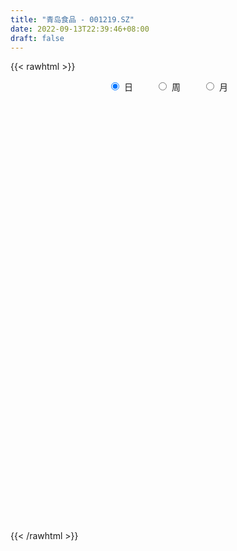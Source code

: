 ```yaml
---
title: "青岛食品 - 001219.SZ"
date: 2022-09-13T22:39:46+08:00
draft: false
---
```

{{< rawhtml >}}
    <div style="text-align: center">
        <label style="padding: 1rem;"><input style="margin-right: .5rem" type="radio" name="period" value="D" checked onclick="period_change(this)">日</label>
        <label style="padding: 1rem;"><input style="margin-right: .5rem" type="radio" name="period" value="W" onclick="period_change(this)">周</label>
        <label style="padding: 1rem;"><input style="margin-right: .5rem" type="radio" name="period" value="M" onclick="period_change(this)">月</label>
    </div>
    <div id="chart" style="height: 700px;"></div> 
    <script type="text/javascript">
        const D_v = [6239.15,2173.13,1569.57,1406.48,2578.68,27489.0,145067.27,90877.54,119423.2,85545.85,84576.04,141309.33,92684.64,65941.52,55498.15,47081.51,52538.84,85637.73,109535.92,67884.48,55256.78,51039.5,39390.87,42521.93,44526.54,33570.16,27364.96,29238.45,32474.61,36596.95,36443.16,34837.74,27350.82,41727.13,34246.16,32797.11,42253.0,34123.73,47676.09,39305.49,24443.47,26041.12,22587.85,34885.19,24317.1,26894.17,34549.8,44527.57,22481.05,16019.7,18248.65,37057.68,68861.66,52081.0,70368.2,99971.06,135752.08,71436.14,106995.88,97211.89,75373.12,59410.11,65050.23,34561.77,39971.33,28480.51,16851.22,23320.41,15934.54,17882.71,14480.36,14776.7,15212.81,17567.02,19124.4,30489.88,12165.55,16552.3,14718.77,17085.0,12272.83,14407.2,22097.55,18710.72,44443.97,23570.29,14947.67,13612.85,20553.28,19079.96,13194.0,22760.15,26422.91,22329.64,25199.56,28012.61,17792.71,14833.44,19686.79,23532.38,13215.18,28966.2,17216.66,13361.25,12057.0,12880.72,26483.72,40027.1,20457.99,11925.72,20892.74,29670.27,71052.64,48980.6,93373.33,68784.58,59859.82,45792.31,57901.66,72884.42,50221.64,92341.19,97047.04,93571.19,25920.04,97952.88,93834.42,69061.83,55383.62,58306.01,73206.31,58096.37,46049.09,55568.29,60495.85,50227.72,48791.39,44644.0,30991.7,35164.14,31638.83,76133.52,123260.06,151290.81,106399.33,68887.22,50178.38,80540.12,59955.26,37758.46,35391.8,65171.79,51845.09,38648.14,23178.5,22354.28,59649.05,51329.38,37587.51,36119.53,32680.06,27721.0,19603.19,35555.6,60150.06,66481.3,44045.12,48917.9,76577.74,46532.87,34827.77,34194.97,27396.73,24500.6,16853.07,20871.38,31381.78,14434.47,14582.48,15948.47,14608.59,18300.13,17177.92,16383.94,12951.3,10476.13,24701.56,14053.9,16502.11,12945.65,19780.75,22618.51,18743.09,26225.91,53449.47,16240.6,11812.84,70057.39,59075.67,47167.34,21426.33,99408.24,51974.4,35417.98,85933.02,49993.28,19119.0,24926.41,25638.79,23722.87,35648.97,27943.49,61966.31,146709.24,104405.7,64144.3,43772.84,41959.43,41714.1,21949.8,21447.45]
const D_histogram = [0.0,0.1582678063,0.423031839,0.7569328694,1.1340840827,1.0737315657,1.1802185939,0.9452160602,0.6582254073,0.3687864965,0.3455015173,0.3605581545,0.1485084298,-0.0004657719,-0.0995422158,-0.1893646795,-0.2376142067,-0.1980234811,-0.0641569578,-0.0599518103,-0.0975327482,-0.1635792797,-0.2034272669,-0.2874814521,-0.3182387181,-0.3572870187,-0.3820780807,-0.4232041555,-0.4369866968,-0.4197870001,-0.4456544046,-0.5044399813,-0.5540996074,-0.5061047435,-0.4557002897,-0.3958165536,-0.2990432603,-0.2314029908,-0.1193089431,-0.0723865538,-0.0539292004,-0.1007447239,-0.119417887,-0.0604886577,-0.0311758971,-0.0525242111,-0.0769454826,-0.0546121754,-0.0678379446,-0.0839963983,-0.0798946751,-0.0127112343,0.1230647182,0.1489307655,0.3575681545,0.6887944687,1.0996218192,1.0308631506,0.7903994814,0.6541441078,0.4261212376,0.2536706594,-0.034392288,-0.1876485379,-0.3851569039,-0.5653467116,-0.6767221244,-0.8135281577,-0.8800284445,-0.9646173574,-0.9645662926,-0.8920379955,-0.7796803513,-0.6420041317,-0.5446286316,-0.5293447684,-0.4719352853,-0.3989906166,-0.3026307018,-0.2233977491,-0.1559912916,-0.0832210584,-0.0598535738,-0.0111034213,-0.0102391182,0.0480194904,0.0886723249,0.1376550158,0.1979116752,0.2112088508,0.2015524037,0.2254191466,0.1485554578,0.0633007505,0.0626273023,0.1314529042,0.0988945678,0.0163974601,-0.0056828408,0.0527568618,0.0984925895,0.2146921179,0.2402027891,0.2644225568,0.2393740037,0.2161213584,0.2502420787,0.2381922163,0.2087794921,0.1797609016,0.0940267635,0.1959190249,0.2685869418,0.3051143601,0.450396463,0.4956572633,0.3758069207,0.2919114196,0.275127637,0.1902563831,0.152878526,0.2215462446,0.4361777911,0.7485582819,0.673993246,0.3822452647,0.0351642881,-0.3150822167,-0.4727356012,-0.5169260306,-0.4545965316,-0.4049530764,-0.3413278739,-0.324465227,-0.2317577447,-0.2075247573,-0.1536172855,-0.1595292358,-0.1531217261,-0.157486637,-0.121428838,0.0136565271,0.2796409482,0.3693061846,0.266334652,0.151435824,0.0845170095,0.0988497495,0.0903806083,0.0576468343,0.0502178032,0.0812604625,0.0720626051,-0.0181988512,-0.0562170649,-0.0772380646,-0.0091081699,0.0028590275,0.026215749,0.0420253452,0.059199943,0.0321606599,-0.0237995904,-0.479081506,-0.7014811251,-0.7825262054,-0.8129751347,-0.8235784981,-0.7152873055,-0.6309719698,-0.5193555318,-0.4431579416,-0.3857627895,-0.3371767456,-0.2748307177,-0.2326673275,-0.2265320081,-0.191091389,-0.1393432724,-0.1084870112,-0.047423268,0.0224610216,0.0877774493,0.1172506467,0.1301038496,0.1417804692,0.1785877938,0.1854140076,0.2064915664,0.1979117906,0.2205198348,0.1665378976,0.1582603519,0.2004006543,0.2657324795,0.2994501835,0.3000537205,0.3749129136,0.4175068782,0.4481803735,0.4489694248,0.4669770751,0.4471817891,0.4126453117,0.3748447113,0.2729459577,0.1917508697,0.1184173068,0.0669872745,0.038211087,0.0614313634,0.0533434458,0.0731596313,0.1341489143,0.0802338084,-0.0341232197,-0.1094539086,-0.1771850465,-0.2515147536,-0.2795618591,-0.2707488831]
const D_fast = [0.0,0.1978347578,0.5683567504,1.091490998,1.752163232,1.9602436064,2.3617852831,2.3630867645,2.2406524635,2.0434101767,2.1065005768,2.2116967527,2.0367741354,1.8876834908,1.7637214929,1.6265578593,1.5189047805,1.5089896358,1.6268169197,1.6160341145,1.5540699896,1.4471286382,1.3564238343,1.2004992861,1.0901823405,0.9618122852,0.8415017031,0.6945745894,0.5715453739,0.4837983205,0.3465173149,0.1616217428,-0.0265627851,-0.1050941071,-0.1686147257,-0.207685128,-0.1856726497,-0.175883128,-0.0936163161,-0.0647905653,-0.0598155119,-0.1318172163,-0.1803448513,-0.1365377863,-0.115019,-0.1494983668,-0.193156009,-0.1844757457,-0.2146610009,-0.2518185542,-0.2676904999,-0.2036848676,-0.0371427355,0.0259560031,0.3239854308,0.8274103621,1.5131431674,1.7021002865,1.6592364876,1.686517141,1.5650245801,1.4559916669,1.1593306474,0.959162263,0.6653646711,0.3438381854,0.0632822415,-0.2769058312,-0.5634132291,-0.8891564813,-1.1302469897,-1.2807281915,-1.3632906351,-1.3861154484,-1.4248971062,-1.5419494351,-1.6025237733,-1.6293267588,-1.6086245195,-1.5852410041,-1.5568323695,-1.5048674008,-1.4964633097,-1.4504890125,-1.452184489,-1.3819210077,-1.3191000921,-1.2357036472,-1.125969069,-1.0598696808,-1.0191380269,-0.9389164973,-0.9786413217,-1.0480708414,-1.033087464,-0.931398636,-0.9392333305,-1.0176310731,-1.0411320843,-0.9695031662,-0.8991442911,-0.7292717333,-0.6437103648,-0.5533849579,-0.51859001,-0.4878123157,-0.3911310758,-0.3436328841,-0.3208507353,-0.3049291003,-0.3671565476,-0.2162845299,-0.0764698776,0.0363361307,0.2942173494,0.4633924655,0.4374938531,0.4265762069,0.4785743336,0.4412671755,0.4421089499,0.5661632295,0.8898392238,1.3893592852,1.4832925607,1.2871058956,0.9488159911,0.5197989321,0.2439616473,0.0705397103,0.0192200763,-0.0323747375,-0.0540815035,-0.1183351634,-0.0835671173,-0.1112153191,-0.0957121688,-0.141506428,-0.1733793499,-0.21711592,-0.2114153306,-0.0729158336,0.2629788245,0.444970607,0.4085827374,0.3315428654,0.2857533034,0.3247984806,0.3389244916,0.3206024261,0.3257278458,0.3770856208,0.3859034147,0.2910922456,0.2390197656,0.1986892497,0.264542102,0.2772240563,0.307134715,0.3334506475,0.365425231,0.3464261129,0.284515965,-0.2905363271,-0.6883062275,-0.9649828591,-1.198675572,-1.41517356,-1.4857041938,-1.5591318505,-1.5773542955,-1.6119461907,-1.650991736,-1.6866998785,-1.69306153,-1.7090649717,-1.7595626542,-1.7718948824,-1.7549825839,-1.7512480755,-1.7020401493,-1.6265406043,-1.5392798143,-1.4804939553,-1.4351147899,-1.387993053,-1.3065387799,-1.2533590642,-1.1806586139,-1.1397604421,-1.0620224392,-1.074369902,-1.0430823597,-0.9508418937,-0.8190769486,-0.7104966988,-0.6348797316,-0.4662923102,-0.319321626,-0.1766030373,-0.0635716298,0.0711802893,0.1631804505,0.231805301,0.2877158785,0.2540536143,0.2207962437,0.1770670075,0.1423837939,0.1231603782,0.1617384954,0.1669864392,0.2050925326,0.2996190442,0.2657623903,0.1428745573,0.0401803913,-0.0718470083,-0.2090554038,-0.3069929741,-0.3658672189]
const D_slow = [0.0,0.0395669516,0.1453249113,0.3345581287,0.6180791493,0.8865120408,1.1815666892,1.4178707043,1.5824270561,1.6746236803,1.7609990596,1.8511385982,1.8882657056,1.8881492627,1.8632637087,1.8159225388,1.7565189872,1.7070131169,1.6909738774,1.6759859249,1.6516027378,1.6107079179,1.5598511012,1.4879807381,1.4084210586,1.3190993039,1.2235797838,1.1177787449,1.0085320707,0.9035853207,0.7921717195,0.6660617242,0.5275368223,0.4010106365,0.287085564,0.1881314256,0.1133706105,0.0555198628,0.025692627,0.0075959886,-0.0058863115,-0.0310724925,-0.0609269642,-0.0760491286,-0.0838431029,-0.0969741557,-0.1162105264,-0.1298635702,-0.1468230564,-0.1678221559,-0.1877958247,-0.1909736333,-0.1602074537,-0.1229747624,-0.0335827237,0.1386158934,0.4135213482,0.6712371359,0.8688370062,1.0323730332,1.1389033426,1.2023210074,1.1937229354,1.1468108009,1.050521575,0.9091848971,0.740004366,0.5366223265,0.3166152154,0.075460876,-0.1656806971,-0.388690196,-0.5836102838,-0.7441113167,-0.8802684746,-1.0126046667,-1.130588488,-1.2303361422,-1.3059938177,-1.3618432549,-1.4008410778,-1.4216463424,-1.4366097359,-1.4393855912,-1.4419453708,-1.4299404982,-1.4077724169,-1.373358663,-1.3238807442,-1.2710785315,-1.2206904306,-1.1643356439,-1.1271967795,-1.1113715919,-1.0957147663,-1.0628515402,-1.0381278983,-1.0340285333,-1.0354492435,-1.022260028,-0.9976368806,-0.9439638512,-0.8839131539,-0.8178075147,-0.7579640138,-0.7039336741,-0.6413731545,-0.5818251004,-0.5296302274,-0.484690002,-0.4611833111,-0.4122035549,-0.3450568194,-0.2687782294,-0.1561791136,-0.0322647978,0.0616869324,0.1346647873,0.2034466965,0.2510107923,0.2892304238,0.344616985,0.4536614327,0.6408010032,0.8092993147,0.9048606309,0.9136517029,0.8348811488,0.7166972485,0.5874657408,0.4738166079,0.3725783388,0.2872463704,0.2061300636,0.1481906274,0.0963094381,0.0579051167,0.0180228078,-0.0202576238,-0.059629283,-0.0899864925,-0.0865723607,-0.0166621237,0.0756644224,0.1422480854,0.1801070414,0.2012362938,0.2259487312,0.2485438833,0.2629555918,0.2755100426,0.2958251583,0.3138408095,0.3092910968,0.2952368305,0.2759273144,0.2736502719,0.2743650288,0.280918966,0.2914253023,0.306225288,0.314265453,0.3083155554,0.1885451789,0.0131748976,-0.1824566537,-0.3857004374,-0.5915950619,-0.7704168883,-0.9281598807,-1.0579987637,-1.1687882491,-1.2652289465,-1.3495231329,-1.4182308123,-1.4763976442,-1.5330306462,-1.5808034934,-1.6156393115,-1.6427610643,-1.6546168813,-1.6490016259,-1.6270572636,-1.5977446019,-1.5652186395,-1.5297735222,-1.4851265738,-1.4387730719,-1.3871501803,-1.3376722326,-1.2825422739,-1.2409077995,-1.2013427116,-1.151242548,-1.0848094281,-1.0099468823,-0.9349334521,-0.8412052237,-0.7368285042,-0.6247834108,-0.5125410546,-0.3957967858,-0.2840013386,-0.1808400107,-0.0871288328,-0.0188923434,0.029045374,0.0586497007,0.0753965194,0.0849492911,0.100307132,0.1136429934,0.1319329013,0.1654701298,0.1855285819,0.176997777,0.1496342999,0.1053380382,0.0424593498,-0.027431115,-0.0951183357]
const D_data = [['2021-10-21', 20.64, 24.77, 20.64, 24.77],['2021-10-22', 27.25, 27.25, 27.25, 27.25],['2021-10-25', 29.98, 29.98, 29.98, 29.98],['2021-10-26', 32.98, 32.98, 32.98, 32.98],['2021-10-27', 36.28, 36.28, 36.28, 36.28],['2021-10-28', 32.65, 32.65, 32.65, 32.65],['2021-10-29', 29.39, 35.92, 29.39, 35.92],['2021-11-01', 32.33, 32.33, 32.33, 34.6],['2021-11-02', 30.8, 31.12, 30.01, 34.3],['2021-11-03', 30.0, 30.17, 29.5, 31.32],['2021-11-04', 30.55, 33.19, 30.35, 33.19],['2021-11-05', 34.85, 34.19, 33.99, 36.51],['2021-11-08', 32.13, 31.28, 31.0, 32.7],['2021-11-09', 31.77, 31.42, 31.38, 32.51],['2021-11-10', 30.81, 31.6, 30.5, 31.75],['2021-11-11', 31.0, 31.35, 30.71, 31.69],['2021-11-12', 31.21, 31.58, 31.11, 32.45],['2021-11-15', 31.98, 32.73, 31.63, 33.99],['2021-11-16', 32.17, 34.52, 31.09, 36.0],['2021-11-17', 33.8, 33.46, 32.9, 33.89],['2021-11-18', 33.12, 33.02, 32.7, 34.13],['2021-11-19', 33.15, 32.51, 31.82, 33.34],['2021-11-22', 32.18, 32.63, 31.89, 32.76],['2021-11-23', 32.59, 31.76, 31.76, 32.59],['2021-11-24', 31.6, 32.08, 31.07, 32.33],['2021-11-25', 31.63, 31.71, 31.32, 32.09],['2021-11-26', 31.61, 31.6, 31.5, 32.15],['2021-11-29', 30.89, 31.06, 30.7, 31.7],['2021-11-30', 31.0, 31.06, 30.45, 31.39],['2021-12-01', 31.88, 31.25, 31.13, 32.0],['2021-12-02', 31.15, 30.46, 30.45, 31.67],['2021-12-03', 30.25, 29.54, 29.3, 30.46],['2021-12-06', 29.29, 29.02, 28.57, 29.39],['2021-12-07', 29.0, 29.88, 28.85, 30.33],['2021-12-08', 29.53, 29.84, 28.84, 30.48],['2021-12-09', 29.5, 29.95, 29.38, 30.45],['2021-12-10', 29.72, 30.58, 29.72, 31.32],['2021-12-13', 30.65, 30.46, 30.13, 31.07],['2021-12-14', 30.48, 31.37, 30.16, 31.55],['2021-12-15', 31.3, 30.91, 30.61, 31.49],['2021-12-16', 30.7, 30.68, 30.46, 31.06],['2021-12-17', 30.98, 29.72, 29.72, 30.98],['2021-12-20', 29.69, 29.8, 29.69, 30.69],['2021-12-21', 29.5, 30.8, 29.48, 30.95],['2021-12-22', 31.36, 30.62, 30.52, 31.66],['2021-12-23', 30.67, 29.96, 29.75, 31.27],['2021-12-24', 29.7, 29.73, 29.3, 30.92],['2021-12-27', 29.31, 30.24, 27.6, 30.35],['2021-12-28', 29.57, 29.75, 29.48, 30.28],['2021-12-29', 29.6, 29.55, 29.35, 30.16],['2021-12-30', 29.4, 29.68, 29.02, 30.18],['2021-12-31', 29.68, 30.6, 29.41, 31.2],['2022-01-04', 30.3, 32.03, 30.16, 33.59],['2022-01-05', 31.88, 31.18, 30.82, 32.6],['2022-01-06', 30.8, 34.3, 30.71, 34.3],['2022-01-07', 34.28, 37.73, 33.28, 37.73],['2022-01-10', 38.7, 41.5, 35.15, 41.5],['2022-01-11', 41.0, 37.35, 37.35, 41.0],['2022-01-12', 33.64, 35.2, 33.64, 36.75],['2022-01-13', 34.51, 36.2, 33.81, 36.91],['2022-01-14', 35.33, 34.65, 34.6, 36.65],['2022-01-17', 33.98, 34.7, 33.81, 35.57],['2022-01-18', 34.13, 32.26, 32.05, 34.63],['2022-01-19', 32.2, 32.83, 32.05, 33.27],['2022-01-20', 32.58, 31.25, 31.0, 33.36],['2022-01-21', 31.2, 30.2, 29.97, 31.37],['2022-01-24', 30.13, 29.89, 29.7, 30.35],['2022-01-25', 29.93, 28.39, 28.28, 29.93],['2022-01-26', 28.41, 28.1, 27.78, 28.88],['2022-01-27', 27.76, 26.75, 26.75, 28.11],['2022-01-28', 27.06, 26.8, 26.68, 27.43],['2022-02-07', 27.06, 27.12, 26.75, 27.39],['2022-02-08', 27.0, 27.38, 27.0, 27.55],['2022-02-09', 27.33, 27.71, 27.22, 27.8],['2022-02-10', 27.7, 27.25, 27.13, 27.7],['2022-02-11', 27.25, 25.96, 25.87, 27.25],['2022-02-14', 25.8, 26.13, 25.66, 26.26],['2022-02-15', 26.12, 26.16, 25.76, 26.37],['2022-02-16', 26.31, 26.45, 26.21, 26.59],['2022-02-17', 26.49, 26.31, 26.13, 26.81],['2022-02-18', 26.03, 26.21, 25.85, 26.29],['2022-02-21', 26.36, 26.36, 26.13, 26.46],['2022-02-22', 26.11, 25.74, 25.29, 26.26],['2022-02-23', 25.78, 26.02, 25.65, 26.14],['2022-02-24', 25.99, 25.34, 25.04, 26.75],['2022-02-25', 25.39, 26.03, 25.38, 26.39],['2022-02-28', 25.93, 25.93, 25.15, 26.09],['2022-03-01', 25.94, 26.17, 25.83, 26.25],['2022-03-02', 26.14, 26.55, 25.91, 26.66],['2022-03-03', 26.76, 26.14, 26.02, 26.88],['2022-03-04', 26.08, 25.85, 25.8, 26.27],['2022-03-07', 25.98, 26.31, 25.52, 26.69],['2022-03-08', 26.31, 24.89, 24.86, 26.41],['2022-03-09', 24.89, 24.27, 23.21, 25.07],['2022-03-10', 24.58, 24.99, 24.27, 25.63],['2022-03-11', 24.58, 25.97, 24.58, 25.98],['2022-03-14', 25.65, 24.74, 24.7, 25.87],['2022-03-15', 24.84, 23.7, 23.68, 25.0],['2022-03-16', 23.83, 24.03, 22.88, 24.16],['2022-03-17', 24.22, 25.01, 23.99, 25.24],['2022-03-18', 24.54, 25.05, 24.54, 25.23],['2022-03-21', 25.29, 26.36, 24.88, 26.65],['2022-03-22', 26.24, 25.66, 25.5, 26.38],['2022-03-23', 25.9, 25.86, 25.5, 25.96],['2022-03-24', 25.67, 25.33, 25.25, 25.74],['2022-03-25', 25.35, 25.3, 25.17, 25.78],['2022-03-28', 25.2, 26.14, 24.75, 26.7],['2022-03-29', 26.0, 25.73, 25.34, 26.57],['2022-03-30', 25.35, 25.5, 25.14, 25.73],['2022-03-31', 25.71, 25.43, 25.32, 25.71],['2022-04-01', 25.25, 24.45, 24.3, 25.25],['2022-04-06', 24.61, 26.9, 24.45, 26.9],['2022-04-07', 26.94, 27.14, 26.26, 27.91],['2022-04-08', 26.82, 27.17, 26.13, 27.19],['2022-04-11', 27.01, 29.3, 26.88, 29.89],['2022-04-12', 28.1, 28.93, 27.01, 29.6],['2022-04-13', 28.2, 27.01, 26.84, 28.87],['2022-04-14', 26.58, 27.19, 26.23, 27.5],['2022-04-15', 26.68, 28.01, 26.4, 28.32],['2022-04-18', 28.16, 27.1, 26.93, 29.89],['2022-04-19', 26.63, 27.54, 26.31, 27.9],['2022-04-20', 27.4, 29.15, 26.91, 29.96],['2022-04-21', 28.59, 32.07, 27.92, 32.07],['2022-04-22', 33.02, 35.28, 33.0, 35.28],['2022-04-25', 32.01, 31.75, 31.75, 33.0],['2022-04-26', 28.58, 28.58, 28.58, 31.5],['2022-04-27', 25.92, 26.45, 25.72, 26.71],['2022-04-28', 25.88, 24.53, 24.04, 26.15],['2022-04-29', 24.45, 25.36, 24.44, 25.99],['2022-05-05', 25.36, 25.93, 25.19, 26.15],['2022-05-06', 25.36, 27.0, 24.66, 27.49],['2022-05-09', 27.09, 26.86, 26.31, 27.95],['2022-05-10', 26.4, 27.09, 26.32, 27.19],['2022-05-11', 26.81, 26.49, 26.4, 27.38],['2022-05-12', 26.16, 27.54, 25.61, 27.55],['2022-05-13', 27.88, 26.84, 26.65, 27.98],['2022-05-16', 26.8, 27.29, 26.78, 27.65],['2022-05-17', 27.72, 26.55, 26.29, 27.74],['2022-05-18', 26.5, 26.58, 26.38, 27.08],['2022-05-19', 26.08, 26.32, 25.58, 26.82],['2022-05-20', 26.51, 26.79, 26.33, 27.07],['2022-05-23', 26.79, 28.44, 26.7, 29.33],['2022-05-24', 28.97, 31.28, 27.7, 31.28],['2022-05-25', 32.0, 30.3, 29.82, 34.41],['2022-05-26', 29.84, 28.12, 27.58, 29.99],['2022-05-27', 27.8, 27.57, 27.27, 28.23],['2022-05-30', 27.57, 27.8, 27.42, 27.94],['2022-05-31', 27.6, 28.78, 27.41, 29.48],['2022-06-01', 28.5, 28.62, 28.21, 29.21],['2022-06-02', 28.6, 28.3, 27.74, 28.66],['2022-06-06', 28.1, 28.59, 27.97, 28.61],['2022-06-07', 28.58, 29.23, 28.08, 29.32],['2022-06-08', 29.22, 28.89, 28.56, 29.26],['2022-06-09', 28.63, 27.67, 27.67, 28.78],['2022-06-10', 27.41, 27.99, 27.33, 28.07],['2022-06-13', 27.66, 28.03, 27.56, 28.25],['2022-06-14', 27.75, 29.28, 27.66, 29.36],['2022-06-15', 29.4, 28.83, 28.83, 29.72],['2022-06-16', 28.8, 29.12, 28.71, 29.41],['2022-06-17', 29.0, 29.2, 28.68, 29.38],['2022-06-20', 29.21, 29.39, 28.92, 29.39],['2022-06-21', 29.38, 28.89, 28.59, 29.38],['2022-06-22', 28.88, 28.35, 28.32, 28.89],['2022-06-23', 21.61, 21.79, 21.03, 21.98],['2022-06-24', 21.81, 22.41, 21.56, 22.88],['2022-06-27', 22.39, 22.75, 22.24, 23.21],['2022-06-28', 22.75, 22.4, 22.23, 22.75],['2022-06-29', 22.38, 21.81, 21.79, 22.89],['2022-06-30', 21.8, 22.85, 21.79, 23.3],['2022-07-01', 23.13, 22.41, 22.36, 23.14],['2022-07-04', 22.48, 22.68, 22.27, 22.75],['2022-07-05', 22.51, 22.2, 21.9, 22.6],['2022-07-06', 22.08, 21.82, 21.65, 22.11],['2022-07-07', 21.82, 21.52, 21.21, 21.94],['2022-07-08', 21.52, 21.55, 21.42, 21.77],['2022-07-11', 21.53, 21.17, 21.01, 21.53],['2022-07-12', 21.1, 20.45, 20.32, 21.15],['2022-07-13', 20.39, 20.54, 20.23, 20.62],['2022-07-14', 20.54, 20.62, 20.26, 20.72],['2022-07-15', 20.66, 20.25, 20.23, 20.8],['2022-07-18', 20.25, 20.58, 20.23, 20.6],['2022-07-19', 20.63, 20.8, 20.56, 20.85],['2022-07-20', 20.68, 20.92, 20.68, 20.99],['2022-07-21', 20.92, 20.58, 20.48, 20.93],['2022-07-22', 20.55, 20.36, 20.2, 20.69],['2022-07-25', 20.24, 20.3, 20.19, 20.49],['2022-07-26', 20.3, 20.66, 19.72, 20.8],['2022-07-27', 20.48, 20.34, 20.27, 20.6],['2022-07-28', 20.41, 20.55, 20.34, 20.85],['2022-07-29', 20.53, 20.18, 20.13, 20.6],['2022-08-01', 20.28, 20.59, 20.05, 20.78],['2022-08-02', 20.56, 19.52, 19.45, 20.56],['2022-08-03', 19.5, 19.88, 19.5, 20.19],['2022-08-04', 19.86, 20.58, 19.86, 20.88],['2022-08-05', 20.62, 21.19, 20.59, 22.2],['2022-08-08', 21.38, 21.14, 20.9, 21.39],['2022-08-09', 21.25, 20.92, 20.81, 21.25],['2022-08-10', 20.8, 22.2, 20.68, 22.98],['2022-08-11', 22.24, 22.32, 21.75, 22.48],['2022-08-12', 22.14, 22.62, 22.14, 23.18],['2022-08-15', 22.62, 22.61, 22.26, 22.87],['2022-08-16', 22.6, 23.18, 22.44, 24.79],['2022-08-17', 22.93, 23.02, 22.47, 23.5],['2022-08-18', 23.07, 23.0, 22.52, 23.19],['2022-08-19', 23.25, 23.06, 22.77, 24.51],['2022-08-22', 22.8, 22.13, 21.88, 23.14],['2022-08-23', 22.27, 22.08, 21.85, 22.27],['2022-08-24', 22.08, 21.89, 21.46, 22.18],['2022-08-25', 22.29, 21.91, 21.67, 22.29],['2022-08-26', 21.65, 22.03, 21.65, 22.43],['2022-08-29', 21.8, 22.72, 21.68, 22.78],['2022-08-30', 22.5, 22.43, 22.04, 22.61],['2022-08-31', 22.3, 22.88, 21.98, 23.8],['2022-09-01', 22.75, 23.72, 22.55, 25.17],['2022-09-02', 22.82, 22.41, 21.7, 23.04],['2022-09-05', 21.83, 21.24, 21.02, 22.05],['2022-09-06', 21.07, 21.18, 20.75, 21.25],['2022-09-07', 21.02, 20.79, 20.74, 21.26],['2022-09-08', 20.74, 20.16, 20.11, 20.86],['2022-09-09', 20.16, 20.25, 20.1, 20.44],['2022-09-13', 20.21, 20.43, 20.2, 20.56]]
const W_v = [8412.28,178111.0,521731.96,313744.66,369354.41,187374.46,169590.91,178374.22,171589.9,143234.11,138334.65,291281.92,486769.11,227473.95,88469.24,97170.81,72794.45,123229.73,81387.76,124724.87,89060.5,84481.83,119787.27,149703.51,325711.7000000001,406065.48,342152.79,131512.32,270437.32,191230.06,525970.9400000001,228432.22,214235.32,207039.75,175709.91,282554.93,137773.14,97218.58,79421.88,78679.35,140817.73,204353.84,294159.97,143400.35,376673.71,213540.47,21447.45]
const W_histogram = [0.0,0.5532991453,0.7594258358,0.6792556266,0.6482090908,0.5306779316,0.2905012276,0.1832157788,0.0431769276,-0.0546270952,-0.0658244001,0.3774972917,0.4300242892,0.1464448796,-0.2662590438,-0.5742810117,-0.7296731813,-0.8070325585,-0.8295877963,-0.795574381,-0.7924449647,-0.7323642808,-0.7082673982,-0.4785443191,-0.2508676957,0.3745104206,0.1184975476,0.0609286097,0.0157476811,-0.0123161735,0.024816508,0.0976191136,0.1223696397,0.2124285337,-0.1723250668,-0.4007978196,-0.5733095372,-0.7284756963,-0.7729926796,-0.762568565,-0.6405738162,-0.4267805053,-0.2288638011,-0.1445637058,-0.0455830542,-0.1045826169,-0.1099365644]
const W_fast = [0.0,0.6916239316,1.0876070811,1.1772507785,1.3082565155,1.3233948391,1.1558434421,1.0943619379,0.9651173186,0.8536565221,0.8260031171,1.3636991318,1.5237322017,1.2767640119,0.7974953275,0.3459031067,0.0080926418,-0.271024875,-0.5009770619,-0.6658572419,-0.8608390667,-0.983849453,-1.1368194199,-1.0267324206,-0.8617727212,-0.1427669997,-0.3691554858,-0.4114922713,-0.4527362796,-0.4838791776,-0.4405423691,-0.3433349851,-0.287992049,-0.1448260216,-0.5726608888,-0.9013330965,-1.2171721984,-1.5544572816,-1.7922224348,-1.9724404615,-2.0105891666,-1.9034909822,-1.7627902281,-1.7146310593,-1.6270461713,-1.7121913882,-1.7450294768]
const W_slow = [0.0,0.1383247863,0.3281812453,0.4979951519,0.6600474246,0.7927169075,0.8653422144,0.9111461591,0.921940391,0.9082836172,0.8918275172,0.9862018401,1.0937079124,1.1303191323,1.0637543714,0.9201841184,0.7377658231,0.5360076835,0.3286107344,0.1297171392,-0.068394102,-0.2514851722,-0.4285520218,-0.5481881015,-0.6109050254,-0.5172774203,-0.4876530334,-0.472420881,-0.4684839607,-0.4715630041,-0.4653588771,-0.4409540987,-0.4103616887,-0.3572545553,-0.400335822,-0.5005352769,-0.6438626612,-0.8259815853,-1.0192297552,-1.2098718965,-1.3700153505,-1.4767104768,-1.5339264271,-1.5700673535,-1.5814631171,-1.6076087713,-1.6350929124]
const W_data = [['2021-10-22', 20.64, 27.25, 20.64, 27.25],['2021-10-29', 29.98, 35.92, 29.39, 36.28],['2021-11-05', 32.33, 34.19, 29.5, 36.51],['2021-11-12', 32.13, 31.58, 30.5, 32.7],['2021-11-19', 31.98, 32.51, 31.09, 36.0],['2021-11-26', 32.18, 31.6, 31.07, 32.76],['2021-12-03', 30.89, 29.54, 29.3, 32.0],['2021-12-10', 29.29, 30.58, 28.57, 31.32],['2021-12-17', 30.65, 29.72, 29.72, 31.55],['2021-12-24', 29.69, 29.73, 29.3, 31.66],['2021-12-31', 29.31, 30.6, 27.6, 31.2],['2022-01-07', 30.3, 37.73, 30.16, 37.73],['2022-01-14', 38.7, 34.65, 33.64, 41.5],['2022-01-21', 33.98, 30.2, 29.97, 35.57],['2022-01-28', 30.13, 26.8, 26.68, 30.35],['2022-02-11', 27.06, 25.96, 25.87, 27.8],['2022-02-18', 25.8, 26.21, 25.66, 26.81],['2022-02-25', 26.36, 26.03, 25.04, 26.75],['2022-03-04', 25.93, 25.85, 25.15, 26.88],['2022-03-11', 25.98, 25.97, 23.21, 26.69],['2022-03-18', 25.65, 25.05, 22.88, 25.87],['2022-03-25', 25.29, 25.3, 24.88, 26.65],['2022-04-01', 25.2, 24.45, 24.3, 26.7],['2022-04-08', 24.61, 27.17, 24.45, 27.91],['2022-04-15', 27.01, 28.01, 26.23, 29.89],['2022-04-22', 28.16, 35.28, 26.31, 35.28],['2022-04-29', 32.01, 25.36, 24.04, 33.0],['2022-05-06', 25.36, 27.0, 24.66, 27.49],['2022-05-13', 27.09, 26.84, 25.61, 27.98],['2022-05-20', 26.8, 26.79, 25.58, 27.74],['2022-05-27', 26.79, 27.57, 26.7, 34.41],['2022-06-02', 27.57, 28.3, 27.41, 29.48],['2022-06-10', 28.1, 27.99, 27.33, 29.32],['2022-06-17', 27.66, 29.2, 27.56, 29.72],['2022-06-24', 29.21, 22.41, 21.03, 29.39],['2022-07-01', 22.39, 22.41, 21.79, 23.3],['2022-07-08', 22.48, 21.55, 21.21, 22.75],['2022-07-15', 21.53, 20.25, 20.23, 21.53],['2022-07-22', 20.25, 20.36, 20.2, 20.99],['2022-07-29', 20.24, 20.18, 19.72, 20.85],['2022-08-05', 20.28, 21.19, 19.45, 22.2],['2022-08-12', 21.38, 22.62, 20.68, 23.18],['2022-08-19', 22.62, 23.06, 22.26, 24.79],['2022-08-26', 22.8, 22.03, 21.46, 23.14],['2022-09-02', 21.8, 22.41, 21.68, 25.17],['2022-09-09', 21.83, 20.25, 20.1, 22.05],['2022-09-16', 20.21, 20.43, 20.2, 20.56]]
const M_v = [186523.28,1453918.55,739410.7300000001,1093994.22,308142.6599999999,463601.8199999998,1244526.2200000004,1249869.1400000001,930720.76,439625.82,908290.6600000001,486102.8599999999]
const M_histogram = [0.0,-0.3101538462,-0.5169427131,-0.8600769797,-1.0817361916,-1.1895594193,-1.1902273437,-0.8982609706,-1.0328302871,-1.2172899513,-1.0778749338,-1.0689741796]
const M_fast = [0.0,-0.3876923077,-0.7237168529,-1.2818703644,-1.7739636243,-2.1791767068,-2.4774014671,-2.4100003366,-2.8027772249,-3.2915593769,-3.4216130929,-3.6799558836]
const M_slow = [0.0,-0.0775384615,-0.2067741398,-0.4217933847,-0.6922274327,-0.9896172875,-1.2871741234,-1.511739366,-1.7699469378,-2.0742694256,-2.3437381591,-2.610981704]
const M_data = [['2021-10-29', 20.64, 35.92, 20.64, 36.28],['2021-11-30', 32.33, 31.06, 29.5, 36.51],['2021-12-31', 31.88, 30.6, 27.6, 32.0],['2022-01-28', 30.3, 26.8, 26.68, 41.5],['2022-02-28', 27.06, 25.93, 25.04, 27.8],['2022-03-31', 25.94, 25.43, 22.88, 26.88],['2022-04-29', 25.25, 25.36, 24.04, 35.28],['2022-05-31', 25.36, 28.78, 24.66, 34.41],['2022-06-30', 28.5, 22.85, 21.03, 29.72],['2022-07-29', 23.13, 20.18, 19.72, 23.14],['2022-08-31', 20.28, 22.88, 19.45, 24.79],['2022-09-30', 22.75, 20.43, 20.1, 25.17]]
        const D_a = [null,null,null,null,36.28,null,null,null,null,29.5,null,null,null,null,null,null,null,null,36.0,null,null,null,null,null,null,null,null,null,null,null,null,null,28.57,null,null,null,null,null,null,null,null,null,null,null,null,null,null,null,null,null,null,null,null,null,null,null,41.5,null,null,null,null,null,null,null,null,null,null,null,null,null,null,null,null,null,null,null,25.66,null,null,null,null,26.46,null,null,null,null,null,null,null,null,null,null,null,null,null,null,null,null,22.88,null,null,null,null,null,null,null,null,null,null,null,null,null,null,null,29.89,null,null,null,null,null,null,null,null,null,null,null,null,24.04,null,null,null,null,null,null,null,null,null,null,null,null,null,null,null,34.41,null,null,null,null,null,null,null,null,null,null,27.33,null,null,null,null,null,29.39,null,null,null,null,null,null,null,null,null,null,null,null,null,null,null,null,20.23,null,null,null,null,20.99,null,null,null,null,null,null,null,null,19.45,null,null,null,null,null,null,null,null,null,null,null,null,null,null,null,null,null,null,null,null,null,25.17,null,null,null,null,null,20.1,null]
const W_a = [null,null,36.51,null,null,null,null,null,null,null,null,null,null,null,null,null,null,null,null,null,22.88,null,null,null,null,35.28,null,null,null,25.58,null,null,null,29.72,null,null,null,null,null,null,19.45,null,null,null,25.17,null,null]
const M_a = [null,36.51,null,null,null,null,null,null,null,null,19.45,null]
        const D_b = [[{ coord: ['2021-10-27', 36.0] }, { coord: ['2022-01-10', 29.5] }],[{ coord: ['2022-02-14', 26.46] }, { coord: ['2022-04-28', 25.66] }],[{ coord: ['2022-05-25', 29.39] }, { coord: ['2022-07-13', 27.33] }],[{ coord: ['2022-07-13', 20.99] }, { coord: ['2022-09-01', 20.23] }]]
const W_b = [[{ coord: ['2021-11-05', 35.28] }, { coord: ['2022-06-17', 25.58] }]]
const M_b = []
    </script>
{{< /rawhtml >}}